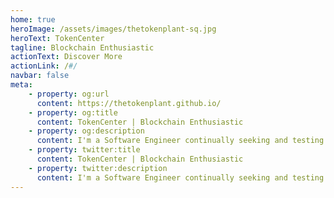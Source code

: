 ```yaml
---
home: true
heroImage: /assets/images/thetokenplant-sq.jpg
heroText: TokenCenter
tagline: Blockchain Enthusiastic
actionText: Discover More
actionLink: /#/
navbar: false
meta: 
    - property: og:url
      content: https://thetokenplant.github.io/
    - property: og:title
      content: TokenCenter | Blockchain Enthusiastic
    - property: og:description
      content: I'm a Software Engineer continually seeking and testing new tools and opportunities for innovation.
    - property: twitter:title
      content: TokenCenter | Blockchain Enthusiastic
    - property: twitter:description
      content: I'm a Software Engineer continually seeking and testing new tools and opportunities for innovation.
---
```


<p class="social">
    <a href="https://github.com/thetokenplant" target="_blank"><i class="fab fa-2x fa-github"></i></a> 
    <a href="https://twitter.com/" target="_blank"><i class="fab fa-2x fa-twitter"></i></a> 
    <a href="https://www.linkedin.com/" target="_blank"><i class="fab fa-2x fa-linkedin-in"></i></a>
    <a href="https://www.instagram.com/" target="_blank"><i class="fab fa-2x fa-instagram"></i></a>
    <a href="https://thetokenplant.medium.com" target="_blank"><i class="fab fa-2x fa-medium-m"></i></a>
</p>
